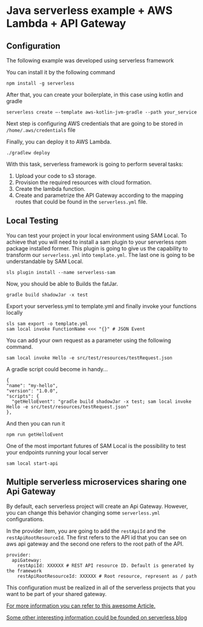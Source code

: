 # Java serverless example + AWS Lambda + API Gateway

## Configuration

The following example was developed using serverless framework

You can install it by the following command

```
npm install -g serverless
```

After that, you can create your boilerplate, in this case using kotlin and gradle

```
serverless create —-template aws-kotlin-jvm-gradle --path your_service
```

Next step is configuring AWS credentials that are going to be stored in `/home/.aws/credentials` file

Finally, you can deploy it to AWS Lambda. 
```
./gradlew deploy
```
With this task, serverless framework is going to perform several tasks:

1. Upload your code to s3 storage.
2. Provision the required resources with cloud formation.
3. Create the lambda function.
4. Create and parametrize the API Gateway according to the mapping routes that could be found in the `serverless.yml` file.

## Local Testing

You can test your project in your local environment using SAM Local. To achieve that you will need to install a sam plugin to your serverless npm package installed former. This plugin is going to give us the capability to transform our `serverless.yml` into `template.yml`. The last one is going to be understandable by SAM Local.

```
sls plugin install --name serverless-sam
```
Now, you should be able to Builds the fatJar.
```
gradle build shadowJar -x test
```
Export your serverless.yml to template.yml and finally invoke your functions locally
```
sls sam export -o template.yml
sam local invoke FunctionName <<< "{}" # JSON Event
```
You can add your own request as a parameter using the following command.
```
sam local invoke Hello -e src/test/resources/testRequest.json
```

A gradle script could become in handy...

```
{
"name": "my-hello",
"version": "1.0.0",
"scripts": {
  "getHelloEvent": "gradle build shadowJar -x test; sam local invoke Hello -e src/test/resources/testRequest.json"
},
```
And then you can run it
```
npm run getHelloEvent
```
One of the most important futures of SAM Local is the possibility to test your endpoints running your local server
```
sam local start-api
```
## Multiple serverless microservices sharing one Api Gateway

By default, each serverless project will create an Api Gateway. However, you can change this behavior changing some `serverless.yml` configurations.

In the provider item, you are going to add the `restApiId` and the `restApiRootResourceId`. The first refers to the API id that you can see on aws api gateway and the second one refers to the root path of the API.

```
provider:
  apiGateway:
    restApiId: XXXXXX # REST API resource ID. Default is generated by the framework
    restApiRootResourceId: XXXXXX # Root resource, represent as / path
```
This configuration must be realized in all of the serverless projects that you want to be part of your shared gateway.

[For more information you can refer to this awesome Article.](https://medium.com/tech-travelstart/using-kotlin-in-a-serverless-architecture-with-aws-lambda-part-1-setting-up-the-project-87033790e2f4)

[Some other interesting information could be founded on serverless blog](https://serverless.com/framework/docs/providers/aws/events/apigateway/#share-api-gateway-and-api-resources)
